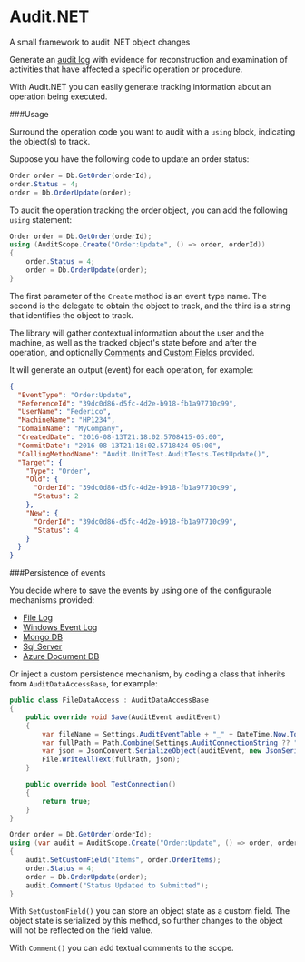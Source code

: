 # Audit.NET
A small framework to audit .NET object changes

Generate an [audit log](https://en.wikipedia.org/wiki/Audit_trail) with evidence for reconstruction and examination of activities that have affected a specific operation or procedure. 

With Audit.NET you can easily generate tracking information about an operation being executed.

###Usage

Surround the operation code you want to audit with a `using` block, indicating the object(s) to track.

Suppose you have the following code to update an order status:

```c#
Order order = Db.GetOrder(orderId);
order.Status = 4;
order = Db.OrderUpdate(order);
```

To audit the operation tracking the order object, you can add the following `using` statement:
```c#
Order order = Db.GetOrder(orderId);
using (AuditScope.Create("Order:Update", () => order, orderId))
{
    order.Status = 4;
    order = Db.OrderUpdate(order);
}
```

The first parameter of the `Create` method is an event type name. The second is the delegate to obtain the object to track, and the third is a string that identifies the object to track.

The library will gather contextual information about the user and the machine, as well as the tracked object's state before and after the operation, and optionally [Comments]() and [Custom Fields]() provided.

It will generate an output (event) for each operation, for example:

```json
{
  "EventType": "Order:Update",
  "ReferenceId": "39dc0d86-d5fc-4d2e-b918-fb1a97710c99",
  "UserName": "Federico",
  "MachineName": "HP1234",
  "DomainName": "MyCompany",
  "CreatedDate": "2016-08-13T21:18:02.5708415-05:00",
  "CommitDate": "2016-08-13T21:18:02.5718424-05:00",
  "CallingMethodName": "Audit.UnitTest.AuditTests.TestUpdate()",
  "Target": {
    "Type": "Order",
    "Old": {
      "OrderId": "39dc0d86-d5fc-4d2e-b918-fb1a97710c99",
      "Status": 2
    },
    "New": {
      "OrderId": "39dc0d86-d5fc-4d2e-b918-fb1a97710c99",
      "Status": 4
    }
  }
}
```

###Persistence of events

You decide where to save the events by using one of the configurable mechanisms provided:

- [File Log]()
- [Windows Event Log]()
- [Mongo DB]()
- [Sql Server]()
- [Azure Document DB]()

Or inject a custom persistence mechanism, by coding a class that inherits from `AuditDataAccessBase`, for example:

```c#
public class FileDataAccess : AuditDataAccessBase
{
    public override void Save(AuditEvent auditEvent)
    {
        var fileName = Settings.AuditEventTable + "_" + DateTime.Now.ToString("yyyyMMddmmssffff") + ".json";
        var fullPath = Path.Combine(Settings.AuditConnectionString ?? "", fileName);
        var json = JsonConvert.SerializeObject(auditEvent, new JsonSerializerSettings() { Formatting = Formatting.Indented });
        File.WriteAllText(fullPath, json);
    }

    public override bool TestConnection()
    {
        return true;
    }
}
```


```c#
Order order = Db.GetOrder(orderId);
using (var audit = AuditScope.Create("Order:Update", () => order, orderId))
{
    audit.SetCustomField("Items", order.OrderItems);
    order.Status = 4;
    order = Db.OrderUpdate(order);
    audit.Comment("Status Updated to Submitted");
}
```

With `SetCustomField()` you can store an object state as a custom field. The object state is serialized by this method, so further changes to the object will not be reflected on the field value.

With `Comment()` you can add textual comments to the scope.



